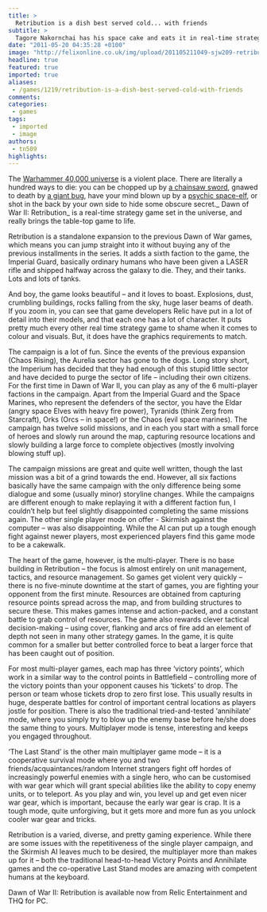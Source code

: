 ```yaml
---
title: >
  Retribution is a dish best served cold... with friends
subtitle: >
  Tagore Nakornchai has his space cake and eats it in real-time strategy Dawn of War II: Retribution, where a enjoyable if repetitive single player campaign makes way for a fantastic multiplayer experience
date: "2011-05-20 04:35:28 +0100"
image: "http://felixonline.co.uk/img/upload/201105211049-sjw209-retribution-logo.png"
headline: true
featured: true
imported: true
aliases:
 - /games/1219/retribution-is-a-dish-best-served-cold-with-friends
comments:
categories:
 - games
tags:
 - imported
 - image
authors:
 - tn509
highlights:
---
```


The [Warhammer 40,000 universe](http://www.games-workshop.com/gws/catalog/landing.jsp?catId=cat440130a&rootCatGameStyle=wh40k) is a violent place. There are literally a hundred ways to die: you can be chopped up by [a chainsaw sword](http://warhammer40k.wikia.com/wiki/Chainsword), gnawed to death by [a giant bug](http://warhammer40k.wikia.com/wiki/Tyranids), have your mind blown up by a [psychic space-elf](http://warhammer40k.wikia.com/wiki/Eldar), or shot in the back by your own side to hide some obscure secret._ Dawn of War II: Retribution_ is a real-time strategy game set in the universe, and really brings the table-top game to life.

Retribution is a standalone expansion to the previous Dawn of War games, which means you can jump straight into it without buying any of the previous installments in the series. It adds a sixth faction to the game, the Imperial Guard, basically ordinary humans who have been given a LASER rifle and shipped halfway across the galaxy to die. They, and their tanks. Lots and lots of tanks.

And boy, the game looks beautiful – and it loves to boast. Explosions, dust, crumbling buildings, rocks falling from the sky, huge laser beams of death. If you zoom in, you can see that game developers Relic have put in a lot of detail into their models, and that each one has a lot of character. It puts pretty much every other real time strategy game to shame when it comes to colour and visuals. But, it does have the graphics requirements to match.

The campaign is a lot of fun. Since the events of the previous expansion (Chaos Rising), the Aurelia sector has gone to the dogs. Long story short, the Imperium has decided that they had enough of this stupid little sector and have decided to purge the sector of life – including their own citizens. For the first time in Dawn of War II, you can play as any of the 6 multi-player factions in the campaign. Apart from the Imperial Guard and the Space Marines, who represent the defenders of the sector, you have the Eldar (angry space Elves with heavy fire power), Tyranids (think Zerg from Starcraft), Orks (Orcs – in space!) or the Chaos (evil space marines). The campaign has twelve solid missions, and in each you start with a small force of heroes and slowly run around the map, capturing resource locations and slowly building a large force to complete objectives (mostly involving blowing stuff up).

The campaign missions are great and quite well written, though the last mission was a bit of a grind towards the end. However, all six factions basically have the same campaign with the only difference being some dialogue and some (usually minor) storyline changes. While the campaigns are different enough to make replaying it with a different faction fun, I couldn’t help but feel slightly disappointed completing the same missions again. The other single player mode on offer - Skirmish against the computer – was also disappointing. While the AI can put up a tough enough fight against newer players, most experienced players find this game mode to be a cakewalk.

The heart of the game, however, is the multi-player. There is no base building in Retribution – the focus is almost entirely on unit management, tactics, and resource management. So games get violent very quickly – there is no five-minute downtime at the start of games, you are fighting your opponent from the first minute. Resources are obtained from capturing resource points spread across the map, and from building structures to secure these. This makes games intense and action-packed, and a constant battle to grab control of resources. The game also rewards clever tactical decision-making – using cover, flanking and arcs of fire add an element of depth not seen in many other strategy games. In the game, it is quite common for a smaller but better controlled force to beat a larger force that has been caught out of position.

For most multi-player games, each map has three ‘victory points’, which work in a similar way to the control points in Battlefield – controlling more of the victory points than your opponent causes his ‘tickets’ to drop. The person or team whose tickets drop to zero first lose. This usually results in huge, desperate battles for control of important central locations as players jostle for position. There is also the traditional tried-and-tested ‘annihilate’ mode, where you simply try to blow up the enemy base before he/she does the same thing to yours. Multiplayer mode is tense, interesting and keeps you engaged throughout.

‘The Last Stand’ is the other main multiplayer game mode – it is a cooperative survival mode where you and two friends/acquaintances/random Internet strangers fight off hordes of increasingly powerful enemies with a single hero, who can be customised with war gear which will grant special abilities like the ability to copy enemy units, or to teleport. As you play and win, you level up and get even nicer war gear, which is important, because the early war gear is crap. It is a tough mode, quite unforgiving, but it gets more and more fun as you unlock cooler war gear and tricks.

Retribution is a varied, diverse, and pretty gaming experience. While there are some issues with the repetitiveness of the single player campaign, and the Skirmish AI leaves much to be desired, the multiplayer more than makes up for it – both the traditional head-to-head Victory Points and Annihilate games and the co-operative Last Stand modes are amazing with competent humans at the keyboard.

Dawn of War II: Retribution is available now from Relic Entertainment and THQ for PC.
